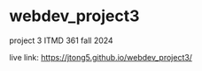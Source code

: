 # webdev_project3

project 3 ITMD 361 fall 2024

live link: https://jtong5.github.io/webdev_project3/
